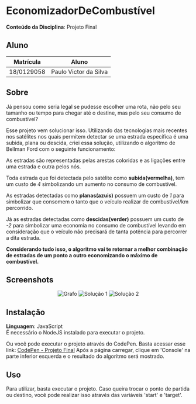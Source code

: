 # EconomizadorDeCombustível

**Conteúdo da Disciplina**: Projeto Final<br>

## Aluno
|Matrícula | Aluno |
| -- | -- |
| 18/0129058  |  Paulo Victor da Silva |

## Sobre 
Já pensou como seria legal se pudesse escolher uma rota, não pelo seu tamanho ou tempo para chegar até o destine, mas pelo seu consumo de combustível? 

Esse projeto vem solucionar isso. Utilizando das tecnologias mais recentes nos satélites nos quais permitem detectar se uma estrada específica é uma subida, plana ou descida, criei essa solução, utilizando o algoritmo de Bellman Ford com o seguinte funcionamento:

As estradas são representadas pelas arestas coloridas e as ligações entre uma estrada e outra pelos nós.

Toda estrada que foi detectada pelo satélite como **subida(vermelha)**, tem um custo de _4_ simbolizando um aumento no consumo de combustível.

As estradas detectadas como **planas(azuis)** possuem um custo de _1_ para simbolizar que consomem o tanto que o veículo realizar de combustível/km percorrido.

Já as estradas detectadas como **descidas(verder)** possuem um custo de _-2_ para simbolizar uma economia no consumo de combustível levando em consideração que o veículo não precisará de tanta potência para percorrer a dita estrada.

**Considerando tudo isso, o algoritmo vai te retornar a melhor combinação de estradas de um ponto a outro economizando o máximo de combustível.**

## Screenshots
<p align="center">
  <img alt="Grafo"  src="https://github.com/twistershark/Final_Score/blob/master/assets/grafo.png" />

  <img alt="Solução 1"  src="https://github.com/twistershark/Final_Score/blob/master/assets/solucao1.png" />

  <img alt="Solução 2"  src="https://github.com/twistershark/Final_Score/blob/master/assets/solucao2.png" />
</p>

## Instalação 
**Linguagem**: JavaScript<br>
É necessário o NodeJS instalado para executar o projeto.<br>

Ou você pode executar o projeto através do CodePen. Basta acessar esse link: [CodePen - Projeto Final](https://codepen.io/twistershark/pen/XWjdGdL)
Após a página carregar, clique em 'Console' na parte inferior esquerda e o resultado do algoritmo será mostrado.

## Uso 
Para utilizar, basta executar o projeto. Caso queira trocar o ponto de partida ou destino, você pode realizar isso através das variáveis 'start' e 'target'.



